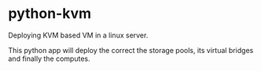 # python-kvm

Deploying KVM based VM in a linux server.

This python app will deploy the correct the storage pools, its virtual bridges and finally the computes.
